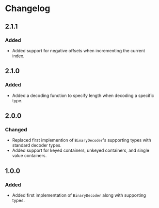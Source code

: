 #  Changelog

## 2.1.1

### Added

- Added support for negative offsets when incrementing the current index.

## 2.1.0

### Added

- Added a decoding function to specify length when decoding a specific type.

## 2.0.0

### Changed

- Replaced first implemention of `BinaryDecoder`'s supporting types with standard decoder types.
- Added support for keyed containers, unkeyed containers, and single value containers.

## 1.0.0

### Added

- Added first implementation of `BinaryDecoder` along with supporting types.


